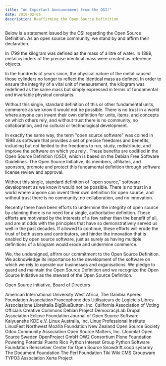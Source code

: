 ```yaml
---
title: "An Important Announcement from the OSI!"
date: 2019-02-05
description: Reaffirming the Open Source Definition
---
```


Below is a statement issued by the OSI regarding the Open Source Definition. As an open source community, we stand by and affirm their declaration.

In 1799 the kilogram was defined as the mass of a litre of water. In 1889, metal cylinders of the precise identical mass were created as reference objects.

In the hundreds of years since, the physical nature of the metal caused those cylinders no longer to reflect the identical mass as defined. In order to ensure the integrity of a vital unit of measurement, the kilogram was redefined as the same mass but simply expressed in terms of fundamental and invariable physical constants.

Without this single, standard definition of this or other fundamental units, commerce as we know it would not be possible. There is no trust in a world where anyone can invent their own definition for units, items, and concepts on which others rely, and without trust there is no community, no collaboration, and no cultural or technological development.

In exactly the same way, the term "open source software" was coined in 1998 as software that provides a set of precise freedoms and benefits, including but not limited to the freedoms to run, study, redistribute, and improve the software on which you rely . These benefits are codified in the Open Source Definition (OSD), which is based on the Debian Free Software Guidelines. The Open Source Initiative, its members, affiliates, and sponsors, promote and protect this fundamental definition through software license review and approval.

Without this single, standard definition of "open source," software development as we know it would not be possible. There is no trust in a world where anyone can invent their own definition for open source, and without trust there is no community, no collaboration, and no innovation.

Recently there have been efforts to undermine the integrity of open source by claiming there is no need for a single, authoritative definition. These efforts are motivated by the interests of a few rather than the benefit of all, and are at odds with the principles that have so demonstratively served us  well in the past decades. If allowed to continue, these efforts will erode the trust of both users and contributors, and hinder the innovation that is enabled by open source software, just as surely as having multiple definitions of a kilogram would erode and undermine commerce.

We, the undersigned, affirm our commitment to the Open Source Definition. We acknowledge its importance to the development of the software on which we rely to operate our businesses and organisations. We pledge to guard and maintain the Open Source Definition and we recognize the Open Source Initiative as the steward of the Open Source Definition.

Open Source Initiative, Board of Directors

American International University West Africa, The Gambia
Apereo Foundation
Association Francophone des Utilisateurs de Logiciels Libres
Associazione LibreItalia
BigBlueButton, Inc.
California Association of Voting Officials
Creative Commons
Debian Project
DemocracyLab
Drupal Association
Eclipse Foundation
Journal of Open Source Software
Kaiyuanshe
KDE e.V.
Linux Australia, Inc.
Linux Professional Institute
LinuxFest Northwest
Mozilla Foundation
New Zealand Open Source Society
Odoo Community Association
Open Source Matters, Inc. (Joomla)
Open Source Sweden
OpenProject GmbH
OW2 Consortium
Plone Foundation
Powering Potential
Puerto Rico Python Interest Group
Python Software Foundation
Rensselaer Center for Open Source
Snowdrift.coop
sysarmy
The Document Foundation
The Perl Foundation
Tiki Wiki CMS Groupware
TYPO3 Association
Xerte Project
